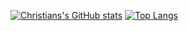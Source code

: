 [![Christians's GitHub stats](https://github-readme-stats.vercel.app/api?username=ctran4347&include_all_commits=true&count_private=true)](https://github.com/ctran4347/github-readme-stats)
[![Top Langs](https://github-readme-stats.vercel.app/api/top-langs/?username=ctran4347&layout=compact&count_private=true)](https://github.com/anuraghazra/github-readme-stats)

